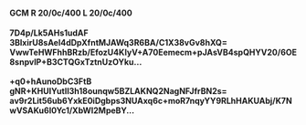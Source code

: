 #### GCM R 20/0c/400 L 20/0c/400
**7D4p/Lk5AHs1udAF**<br/>**3BlxirU8sAel4dDpXfntMJAWq3R6BA/C1X38vGv8hXQ=**<br/>**VwwTeHWFhhBRzb/EfozU4KIyV+A70Eemecm+pJAsVB4spQHYV20/6OE8snpvIP+B3CTQGxTztnUzOYku...**<br/><br/>
**+q0+hAunoDbC3FtB**<br/>**gNR+KHUIYutII3h18ounqw5BZLAKNQ2NagNFJfrBN2s=**<br/>**av9r2Lit56ub6YxkE0iDgbps3NUAxq6c+moR7nqyYY9RLhHAKUAbj/K7NwVSAKu6l0Yc1/XbWI2MpeBY...**